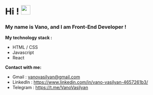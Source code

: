 # Hi ! <img  src="https://cdn.shopify.com/s/files/1/1061/1924/products/Waving_Hand_Sign_Emoji_Icon_ios10_grande.png?v=1571606113"  width="30px" />

### My name is Vano, and I am Front-End Developer !

**My technology stack :**

* HTML / CSS
* Javascript
* React

**Contact with me:**

* Gmail : vanovasilyan@gmail.com 
* LinkedIn : https://www.linkedin.com/in/vano-vasilyan-4657261b3/
* Telegram : https://t.me/VanoVasilyan 

